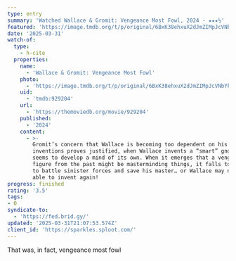 ```yaml
---
type: entry
summary: 'Watched Wallace & Gromit: Vengeance Most Fowl, 2024 - ★★★½'
featured: 'https://image.tmdb.org/t/p/original/6BxK38ehxuX2dJmZIMpJcVNbYks.jpg'
date: '2025-03-31'
watch-of:
  type:
    - h-cite
  properties:
    name:
      - 'Wallace & Gromit: Vengeance Most Fowl'
    photo:
      - 'https://image.tmdb.org/t/p/original/6BxK38ehxuX2dJmZIMpJcVNbYks.jpg'
    uid:
      - 'tmdb:929204'
    url:
      - 'https://themoviedb.org/movie/929204'
    published:
      - '2024'
    content:
      - >-
        Gromit’s concern that Wallace is becoming too dependent on his
        inventions proves justified, when Wallace invents a “smart” gnome that
        seems to develop a mind of its own. When it emerges that a vengeful
        figure from the past might be masterminding things, it falls to Gromit
        to battle sinister forces and save his master… or Wallace may never be
        able to invent again!
progress: finished
rating: '3.5'
tags:
- O
syndicate-to:
  - 'https://fed.brid.gy/'
updated: '2025-03-31T21:07:53.574Z'
client_id: 'https://sparkles.sploot.com/'
---
```

That was, in fact, vengeance most fowl
